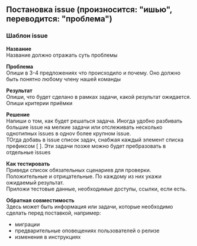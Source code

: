 ## Постановка issue (произносится: "ишью", переводится: "проблема")  

### Шаблон issue

__Название__  
Название должно отражать суть проблемы

__Проблема__  
Опиши в 3-4 предложениях что происходило и почему. Оно должно быть понятно любому члену нашей команды  

__Результат__  
Опиши, что будет сделано в рамках задачи, какой результат ожидается.
Опиши критерии приёмки

__Решение__  
Напиши о том, как будет решаться задача. 
Иногда удобно разбивать большие issue на мелкие задачи или отслеживать несколько однотипных issues в одноv более крупном issue.  
ТОгда добавь в issue список задач, снабжая каждый элемент списка префиксом [ ]. 
Эти задачи позже можно будет пребразовать в отдельные issues

__Как тестировать__  
Приведи список обязательных сценариев для проверки. Положительные и отрицательные. По каждому из них укажи ожидаемый результат.  
Приложи тестовые данные, необходимые доступы, ссылки, если есть.  

__Обратная совместимость__  
Здесь может быть информация или задачи, которые необходимо сделать перед поставкой, например: 
- миграции
- предварительные оповещениях пользователей о релизе
- изменения в инструкциях
